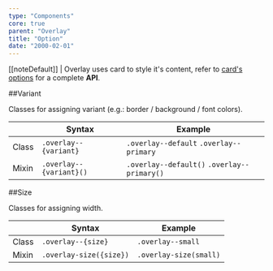 ```yaml
---
type: "Components"
core: true
parent: "Overlay"
title: "Option"
date: "2000-02-01"
---
```


[[noteDefault]]
| Overlay uses card to style it's content, refer to [card's options](/core/card/option) for a complete **API**.

##Variant

Classes for assigning variant (e.g.: border / background / font colors).

<div class="table--scroll">

|                         | Syntax                                    | Example                       |
| ----------------------- | ----------------------------------------- | ----------------------------- |
| Class                   | `.overlay--{variant}`                     | `.overlay--default` `.overlay--primary` |
| Mixin                   | `.overlay--{variant}()`                   | `.overlay--default()` `.overlay--primary()`         |

</div>

<demo>
  <demovanilla src="vanilla/core/overlay/variant">
  </demovanilla>
</demo>

##Size

Classes for assigning width.

<div class="table--scroll">

|                         | Syntax                                    | Example                       |
| ----------------------- | ----------------------------------------- | ----------------------------- |
| Class                   | `.overlay--{size}`                        | `.overlay--small`             |
| Mixin                   | `.overlay-size({size})`                   | `.overlay-size(small)`         |

</div>

<demo>
  <demovanilla src="vanilla/core/overlay/size">
  </demovanilla>
</demo>

